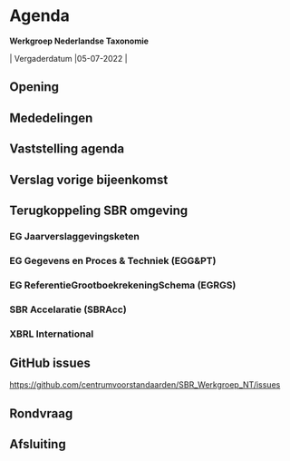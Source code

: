 # Agenda
 **Werkgroep Nederlandse Taxonomie**

| Vergaderdatum |05-07-2022 |

## Opening
## Mededelingen
## Vaststelling agenda
## Verslag vorige bijeenkomst
## Terugkoppeling SBR omgeving
### EG Jaarverslaggevingsketen
### EG Gegevens en Proces &amp; Techniek (EGG&amp;PT)
### EG ReferentieGrootboekrekeningSchema (EGRGS)
### SBR Accelaratie (SBRAcc)
### XBRL International
## GitHub issues 
https://github.com/centrumvoorstandaarden/SBR_Werkgroep_NT/issues
## Rondvraag
## Afsluiting
